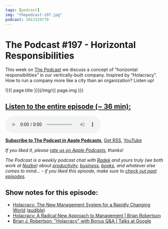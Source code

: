 ```yaml
---
tags: [podcast]
img: "thepodcast-197.jpg"
podcast: 1012329770
---
```


# The Podcast #197 - Horizontal Responsibilities

This week on [The Podcast][p] we discuss a concept of “horizontal responsibilities” in our vertically-built company. Inspired by “Holacracy”. How to run a company more like a city than an organization? Listen up!

<!--More-->

![{{ page.title }}](/img/{{ page.img }})

## [Listen to the entire episode (~ 36 min):][e]

<audio controls>
<source src="https://files.nozbe.com/podcast/197.mp3" type="audio/mpeg">
</audio>

**[Subscribe to The Podcast in Apple Podcasts][i]**, [Get RSS][rss], [YouTube][y]

*If you liked it, please [rate us on Apple Podcasts][i], thanks!*

*The Podcast is a weekly podcast chat with [Radek][r] and yours truly (we both work at [Nozbe][n]) about [productivity](/tag/productivity), [business](/tag/business), [books](/tag/books), and whatever else comes to mind… - if you liked this episode, make sure to [check out past episodes](/tag/podcast).*

## Show notes for this episode:

  * [Holacracy: The New Management System for a Rapidly Changing World](https://www.amazon.com/Holacracy-Management-System-Rapidly-Changing/dp/B00WEWIZYK/) ([audible](https://www.audible.com/pd/Holacracy-Audiobook/B00WFP47MK))
  * [Holacracy: A Radical New Approach to Management | Brian Robertson](https://www.youtube.com/watch?v=tJxfJGo-vkI)
  * [Brian J. Robertson: "Holacracy" with Bonus Q&A | Talks at Google](https://www.youtube.com/watch?v=zGLJRpAKS6E)

[y]: https://michael.gratis/thepodcastyt
[rss]: http://thepodcast.fm/episodes?format=RSS
[e]: http://thepodcast.fm/episodes/197

[p]: https://michael.gratis/thepodcastfm
[n]: https://michael.gratis/nozbe
[r]: https://michael.gratis/radex
[i]: https://michael.gratis/thepodcast
[o]: https://michael.gratis/ipadonly

